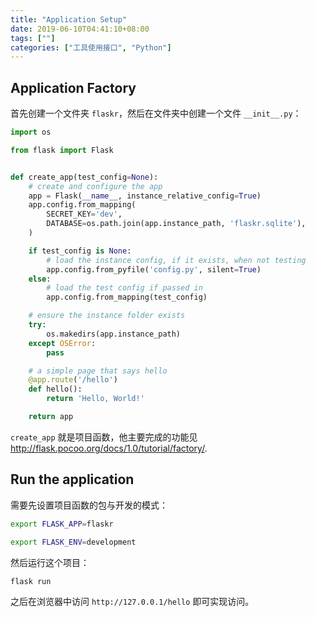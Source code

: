 ```yaml
---
title: "Application Setup"
date: 2019-06-10T04:41:10+08:00
tags: [""]
categories: ["工具使用接口", "Python"]
---
```



## Application Factory

首先创建一个文件夹 `flaskr`，然后在文件夹中创建一个文件 `__init__.py`：

```python
import os

from flask import Flask


def create_app(test_config=None):
    # create and configure the app
    app = Flask(__name__, instance_relative_config=True)
    app.config.from_mapping(
        SECRET_KEY='dev',
        DATABASE=os.path.join(app.instance_path, 'flaskr.sqlite'),
    )

    if test_config is None:
        # load the instance config, if it exists, when not testing
        app.config.from_pyfile('config.py', silent=True)
    else:
        # load the test config if passed in
        app.config.from_mapping(test_config)

    # ensure the instance folder exists
    try:
        os.makedirs(app.instance_path)
    except OSError:
        pass

    # a simple page that says hello
    @app.route('/hello')
    def hello():
        return 'Hello, World!'

    return app
```

`create_app` 就是项目函数，他主要完成的功能见<http://flask.pocoo.org/docs/1.0/tutorial/factory/>.

## Run the application

需要先设置项目函数的包与开发的模式：

```bash
export FLASK_APP=flaskr

export FLASK_ENV=development
```

然后运行这个项目：

```bash
flask run
```

之后在浏览器中访问 `http://127.0.0.1/hello` 即可实现访问。


